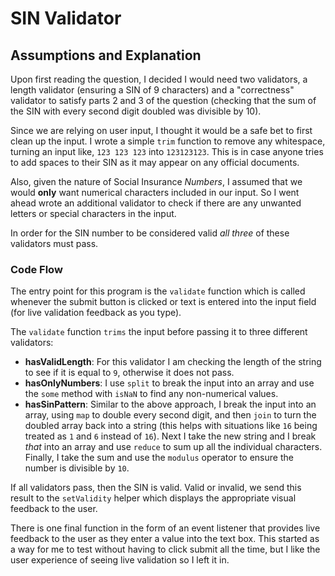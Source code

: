# SIN Validator

## Assumptions and Explanation

Upon first reading the question, I decided I would need two validators, a length validator (ensuring a SIN of 9 characters) and a "correctness" validator to satisfy parts 2 and 3 of the question (checking that the sum of the SIN with every second digit doubled was divisible by 10).

Since we are relying on user input, I thought it would be a safe bet to first clean up the input. I wrote a simple `trim` function to remove any whitespace, turning an input like, `123 123 123` into `123123123`. This is in case anyone tries to add spaces to their SIN as it may appear on any official documents.

Also, given the nature of Social Insurance _Numbers_, I assumed that we would **only** want numerical characters included in our input. So I went ahead wrote an additional validator to check if there are any unwanted letters or special characters in the input.

In order for the SIN number to be considered valid _all three_ of these validators must pass.

### Code Flow

The entry point for this program is the `validate` function which is called whenever the submit button is clicked or text is entered into the input field (for live validation feedback as you type).

The `validate` function `trims` the input before passing it to three different validators:

- **hasValidLength**: For this validator I am checking the length of the string to see if it is equal to `9`, otherwise it does not pass.
- **hasOnlyNumbers**: I use `split` to break the input into an array and use the `some` method with `isNaN` to find any non-numerical values.
- **hasSinPattern**: Similar to the above approach, I break the input into an array, using `map` to double every second digit, and then `join` to turn the doubled array back into a string (this helps with situations like `16` being treated as `1` and `6` instead of `16`). Next I take the new string and I break _that_ into an array and use `reduce` to sum up all the individual characters. Finally, I take the sum and use the `modulus` operator to ensure the number is divisible by `10`.

If all validators pass, then the SIN is valid. Valid or invalid, we send this result to the `setValidity` helper which displays the appropriate visual feedback to the user.

There is one final function in the form of an event listener that provides live feedback to the user as they enter a value into the text box. This started as a way for me to test without having to click submit all the time, but I like the user experience of seeing live validation so I left it in.
